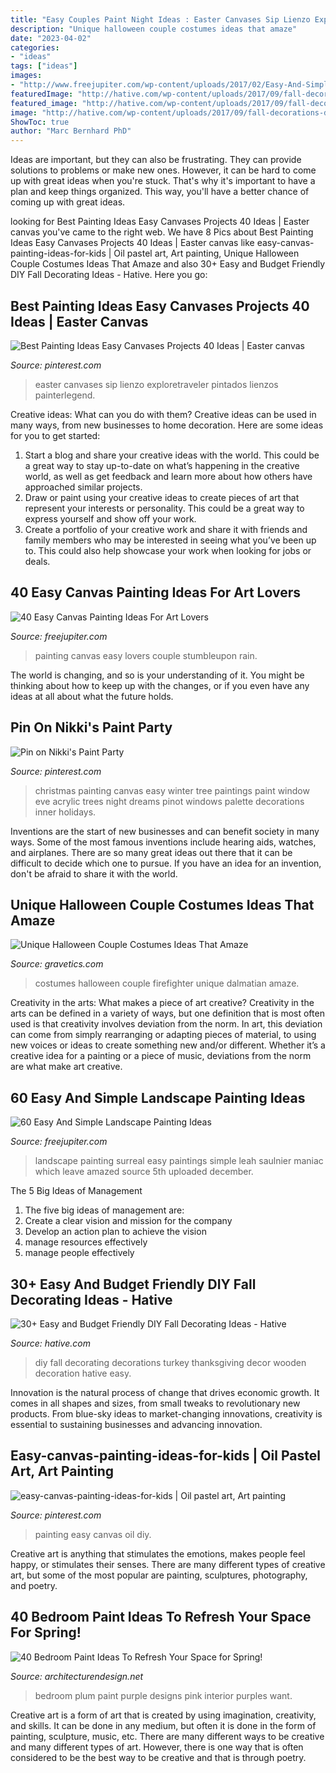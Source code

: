 ```yaml
---
title: "Easy Couples Paint Night Ideas : Easter Canvases Sip Lienzo Exploretraveler Pintados Lienzos Painterlegend"
description: "Unique halloween couple costumes ideas that amaze"
date: "2023-04-02"
categories:
- "ideas"
tags: ["ideas"]
images:
- "http://www.freejupiter.com/wp-content/uploads/2017/02/Easy-And-Simple-Landscape-Painting-Ideas-10.jpg"
featuredImage: "http://hative.com/wp-content/uploads/2017/09/fall-decorations-diy/8-fall-decoration-diy-ideas-tutorials.jpg"
featured_image: "http://hative.com/wp-content/uploads/2017/09/fall-decorations-diy/8-fall-decoration-diy-ideas-tutorials.jpg"
image: "http://hative.com/wp-content/uploads/2017/09/fall-decorations-diy/8-fall-decoration-diy-ideas-tutorials.jpg"
ShowToc: true
author: "Marc Bernhard PhD"
---
```



Ideas are important, but they can also be frustrating. They can provide solutions to problems or make new ones. However, it can be hard to come up with great ideas when you're stuck. That's why it's important to have a plan and keep things organized. This way, you'll have a better chance of coming up with great ideas.

	

		
looking for Best Painting Ideas Easy Canvases Projects 40 Ideas | Easter canvas you've came to the right web. We have 8 Pics about Best Painting Ideas Easy Canvases Projects 40 Ideas | Easter canvas like easy-canvas-painting-ideas-for-kids | Oil pastel art, Art painting, Unique Halloween Couple Costumes Ideas That Amaze and also 30+ Easy and Budget Friendly DIY Fall Decorating Ideas - Hative. Here you go:
		
    
## Best Painting Ideas Easy Canvases Projects 40 Ideas | Easter Canvas

<img loading=lazy src="https://i.pinimg.com/736x/1c/52/c3/1c52c3664bf43e4d272e3243846c86e3.jpg" onerror="this.onerror=null;this.src='https://tse3.mm.bing.net/th?id=OIP.5AX-1gSVVb3O0lqMEPW5dAAAAA&amp;pid=15.1';" alt="Best Painting Ideas Easy Canvases Projects 40 Ideas | Easter canvas">

_Source: pinterest.com_

>easter canvases sip lienzo exploretraveler pintados lienzos painterlegend. 

	

Creative ideas: What can you do with them?
Creative ideas can be used in many ways, from new businesses to home decoration. Here are some ideas for you to get started: 
1. Start a blog and share your creative ideas with the world. This could be a great way to stay up-to-date on what’s happening in the creative world, as well as get feedback and learn more about how others have approached similar projects. 
2. Draw or paint using your creative ideas to create pieces of art that represent your interests or personality. This could be a great way to express yourself and show off your work. 
3. Create a portfolio of your creative work and share it with friends and family members who may be interested in seeing what you’ve been up to. This could also help showcase your work when looking for jobs or deals. 

    
## 40 Easy Canvas Painting Ideas For Art Lovers

<img loading=lazy src="http://www.freejupiter.com/wp-content/uploads/2016/10/Easy-Canvas-Painting-Ideas-10.jpg" onerror="this.onerror=null;this.src='https://tse3.mm.bing.net/th?id=OIP.xrrWS4eToBK7yNxF156iQQHaLt&amp;pid=15.1';" alt="40 Easy Canvas Painting Ideas For Art Lovers">

_Source: freejupiter.com_

>painting canvas easy lovers couple stumbleupon rain. 

	

The world is changing, and so is your understanding of it. You might be thinking about how to keep up with the changes, or if you even have any ideas at all about what the future holds. 

    
## Pin On Nikki&#039;s Paint Party

<img loading=lazy src="https://i.pinimg.com/736x/9f/df/0a/9fdf0aefa407ace7b91a3a6e35bab9a9.jpg" onerror="this.onerror=null;this.src='https://tse3.mm.bing.net/th?id=OIP.IKsRsJf3S-ovXg1w6V50pgHaJ3&amp;pid=15.1';" alt="Pin on Nikki&#039;s Paint Party">

_Source: pinterest.com_

>christmas painting canvas easy winter tree paintings paint window eve acrylic trees night dreams pinot windows palette decorations inner holidays. 

	

Inventions are the start of new businesses and can benefit society in many ways. Some of the most famous inventions include hearing aids, watches, and airplanes. There are so many great ideas out there that it can be difficult to decide which one to pursue. If you have an idea for an invention, don't be afraid to share it with the world.

    
## Unique Halloween Couple Costumes Ideas That Amaze

<img loading=lazy src="https://www.gravetics.com/wp-content/uploads/2017/07/Dalmatian-Firefighter.jpg" onerror="this.onerror=null;this.src='https://tse2.mm.bing.net/th?id=OIP.2GyKmF6GvnY-WS6n4MIymwHaJ4&amp;pid=15.1';" alt="Unique Halloween Couple Costumes Ideas That Amaze">

_Source: gravetics.com_

>costumes halloween couple firefighter unique dalmatian amaze. 

	

Creativity in the arts: What makes a piece of art creative?
Creativity in the arts can be defined in a variety of ways, but one definition that is most often used is that creativity involves deviation from the norm. In art, this deviation can come from simply rearranging or adapting pieces of material, to using new voices or ideas to create something new and/or different. Whether it’s a creative idea for a painting or a piece of music, deviations from the norm are what make art creative.

    
## 60 Easy And Simple Landscape Painting Ideas

<img loading=lazy src="http://www.freejupiter.com/wp-content/uploads/2017/02/Easy-And-Simple-Landscape-Painting-Ideas-10.jpg" onerror="this.onerror=null;this.src='https://tse3.mm.bing.net/th?id=OIP.oyGATOHfREyvAx9WQo1A6wHaKQ&amp;pid=15.1';" alt="60 Easy And Simple Landscape Painting Ideas">

_Source: freejupiter.com_

>landscape painting surreal easy paintings simple leah saulnier maniac which leave amazed source 5th uploaded december. 

	

The 5 Big Ideas of Management
1. The five big ideas of management are: 
1. Create a clear vision and mission for the company 
2. Develop an action plan to achieve the vision 
3. manage resources effectively 
4. manage people effectively 

    
## 30+ Easy And Budget Friendly DIY Fall Decorating Ideas - Hative

<img loading=lazy src="http://hative.com/wp-content/uploads/2017/09/fall-decorations-diy/8-fall-decoration-diy-ideas-tutorials.jpg" onerror="this.onerror=null;this.src='https://tse3.mm.bing.net/th?id=OIP.VN5eqXa0MViN1HDbKLrjoQHaTe&amp;pid=15.1';" alt="30+ Easy and Budget Friendly DIY Fall Decorating Ideas - Hative">

_Source: hative.com_

>diy fall decorating decorations turkey thanksgiving decor wooden decoration hative easy. 

	

Innovation is the natural process of change that drives economic growth. It comes in all shapes and sizes, from small tweaks to revolutionary new products. From blue-sky ideas to market-changing innovations, creativity is essential to sustaining businesses and advancing innovation.

    
## Easy-canvas-painting-ideas-for-kids | Oil Pastel Art, Art Painting

<img loading=lazy src="https://i.pinimg.com/736x/53/bb/88/53bb88b62ca1e651f6f7a2cc3f008342.jpg" onerror="this.onerror=null;this.src='https://tse3.mm.bing.net/th?id=OIP.28PlYe9sq1xBsDQZGxbFpwHaJ6&amp;pid=15.1';" alt="easy-canvas-painting-ideas-for-kids | Oil pastel art, Art painting">

_Source: pinterest.com_

>painting easy canvas oil diy. 

	

Creative art is anything that stimulates the emotions, makes people feel happy, or stimulates their senses. There are many different types of creative art, but some of the most popular are painting, sculptures, photography, and poetry.

    
## 40 Bedroom Paint Ideas To Refresh Your Space For Spring!

<img loading=lazy src="http://cdn.architecturendesign.net/wp-content/uploads/2016/05/AD-Plum-Bedroom-Color-Paint-34.jpg" onerror="this.onerror=null;this.src='https://tse1.mm.bing.net/th?id=OIP.nYkBIrhkp2OKaVd90XWB5wHaG0&amp;pid=15.1';" alt="40 Bedroom Paint Ideas To Refresh Your Space for Spring!">

_Source: architecturendesign.net_

>bedroom plum paint purple designs pink interior purples want. 

	

Creative art is a form of art that is created by using imagination, creativity, and skills. It can be done in any medium, but often it is done in the form of painting, sculpture, music, etc. There are many different ways to be creative and many different types of art. However, there is one way that is often considered to be the best way to be creative and that is through poetry.


